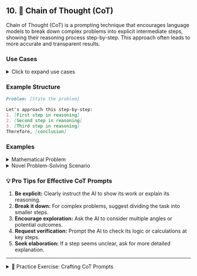 ## 10. 🧠 Chain of Thought (CoT)

Chain of Thought (CoT) is a prompting technique that encourages language models to break down complex problems into explicit intermediate steps, showing their reasoning process step-by-step. This approach often leads to more accurate and transparent results.

### Use Cases

<details>
<summary>Click to expand use cases</summary>

1. **Mathematical problem-solving:** Helps in showing each calculation step
2. **Logical reasoning tasks:** Useful for deductive or inductive reasoning processes
3. **Multi-step analysis:** Breaks down complex scenarios into manageable parts in business or scientific contexts
4. **Novel problem-solving scenarios:** Applies structured thinking to unfamiliar situations
5. **Quick analysis:** Provides a framework for rapid assessment of new information
6. **Generalizing reasoning skills:** Helps in applying logical thinking across various domains

</details>

### Example Structure

```markdown
Problem: [State the problem]

Let's approach this step-by-step:
1. [First step in reasoning]
2. [Second step in reasoning]
3. [Third step in reasoning]
Therefore, [conclusion]
```

### Examples

<details>
<summary>Mathematical Problem</summary>

**Problem:** "Determine the total cost of a meal for four people at a restaurant, including a 15% tip and 8% sales tax."

Let's approach this step-by-step:
1. Let's assume the base cost of the meal is $100.
2. Calculate the sales tax: 8% of $100 = $8
3. Add the sales tax to the base cost: $100 + $8 = $108
4. Calculate the tip: 15% of the original $100 = $15
5. Add the tip to the total: $108 + $15 = $123

Therefore, the total cost of the meal for four people, including tax and tip, is $123.

</details>

<details>
<summary>Novel Problem-Solving Scenario</summary>

**Problem:** "How might climate change affect migration patterns of arctic animals?"

Let's think through this logically:
1. Initial consideration: Climate change is causing the Arctic to warm faster than other regions.
2. This warming leads to melting sea ice and changing vegetation patterns.
3. Many arctic animals depend on sea ice for hunting, breeding, and resting.
4. As sea ice diminishes, these animals may need to travel farther to find suitable habitats.
5. Changes in vegetation could affect herbivorous species, altering their distribution.
6. Predators would likely follow the movements of their prey.
7. Some species might adapt to the new conditions, while others may struggle.

Conclusion: Climate change is likely to cause significant shifts in arctic animal migration patterns, with species moving northward or to higher elevations in search of suitable habitats and food sources. This could lead to changes in ecosystem dynamics and potentially threaten species that cannot adapt quickly enough.

</details>

### 💡 Pro Tips for Effective CoT Prompts

1. **Be explicit:** Clearly instruct the AI to show its work or explain its reasoning.
2. **Break it down:** For complex problems, suggest dividing the task into smaller steps.
3. **Encourage exploration:** Ask the AI to consider multiple angles or potential outcomes.
4. **Request verification:** Prompt the AI to check its logic or calculations at key steps.
5. **Seek elaboration:** If a step seems unclear, ask for more detailed explanation.

---

<details>
<summary>📝 Practice Exercise: Crafting CoT Prompts</summary>

1. Choose a complex problem from your field of interest or daily life.
2. Write a CoT prompt that guides the AI to break down the problem into logical steps.
3. Test your prompt with an AI model and evaluate the response.
4. Refine your prompt to improve the clarity and depth of the AI's reasoning.
5. Share your original prompt, the AI's response, and your refined version in the comments below.

This exercise will help you master the art of creating effective Chain of Thought prompts for various scenarios.

</details>
